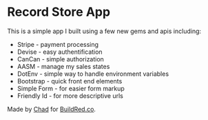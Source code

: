 # Record Store App

This is a simple app I built using a few new gems and apis including: 
* Stripe - payment processing
* Devise - easy authentification
* CanCan - simple authorization
* AASM - manage my sales states
* DotEnv - simple way to handle environment variables
* Bootstrap - quick front end elements
* Simple Form - for easier form markup
* Friendly Id - for more descriptive urls

Made by [Chad](https://twitter.com/chadpflores) for [BuildRed.co](http://buildred.co/). 